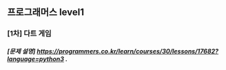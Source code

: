 ## 프로그래머스 level1
### [1차] 다트 게임
##### [문제 설명] https://programmers.co.kr/learn/courses/30/lessons/17682?language=python3 .
